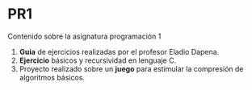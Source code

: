 # PR1

Contenido sobre la asignatura programación 1

1. **Guia** de ejercicios realizadas por el profesor Eladio Dapena. 
2. **Ejercicio** básicos y recursividad en lenguaje C.
3. Proyecto realizado sobre un **juego** para estimular la compresión de algoritmos básicos.
